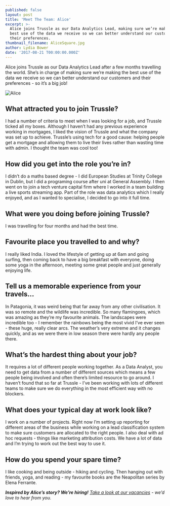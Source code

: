 ```yaml
---
published: false
layout: post
title: 'Meet The Team: Alice'
excerpt: >-
  Alice joins Trussle as our Data Analytics Lead, making sure we’re making the
  best use of the data we receive so we can better understand our customers and
  their preferences. 
thumbnail_filename: AliceSquare.jpg
author: Lydia Bower
date: '2017-08-21 T00:00:00.000Z'
---
```

Alice joins Trussle as our Data Analytics Lead after a few months travelling the world. She’s in charge of making sure we’re making the best use of the data we receive so we can better understand our customers and their preferences - so it’s a big job! 

![Alice]({{site.baseurl}}/images/post_images/Alice.jpg)

## What attracted you to join Trussle?
I had a number of criteria to meet when I was looking for a job, and Trussle ticked all my boxes. Although I haven’t had any previous experience working in mortgages, I liked the vision of Trussle and what the company was set up to achieve. Trussle’s using tech for a good cause: helping people get a mortgage and allowing them to live their lives rather than wasting time with admin. I thought the team was cool too! 

## How did you get into the role you’re in?
I didn’t do a maths based degree - I did European Studies at Trinity College in Dublin, but I did a programing course after uni at General Assembly. I then went on to join a tech venture capital firm where I worked in a team building a live sports streaming app. Part of the role was data analytics which I really enjoyed, and as I wanted to specialise, I decided to go into it full time. 

## What were you doing before joining Trussle?
I was travelling for four months and had the best time. 

## Favourite place you travelled to and why?
I really liked India. I loved the lifestyle of getting up at 6am and going surfing, then coming back to have a big breakfast with everyone, doing some yoga in the afternoon, meeting some great people and just generally enjoying life. 

## Tell us a memorable experience from your travels...
In Patagonia, it was weird being that far away from any other civilisation. It was so remote and the wildlife was incredible. So many flamingoes, which was amazing as they’re my favourite animals. The landscapes were incredible too - I remember the rainbows being the most vivid I’ve ever seen - these huge, really clear arcs. The weather’s very extreme and it changes quickly, and as we were there in low season there were hardly any people there. 

## What’s the hardest thing about your job?
It requires a lot of different people working together. As a Data Analyst, you need to get data from a number of different sources which means a few people being involved and often there’s limited resource to go around. I haven’t found that so far at Trussle - I’ve been working with lots of different teams to make sure we do everything in the most efficient way with no blockers. 

## What does your typical day at work look like? 
I work on a number of projects. Right now I’m setting up reporting for different areas of the business while working on a lead classification system to make sure customers are allocated to the right people. I also deal with ad hoc requests - things like marketing attribution costs. We have a lot of data and I’m trying to work out the best way to use it.

## How do you spend your spare time? 
I like cooking and being outside - hiking and cycling. Then hanging out with friends, yoga, and reading - my favourite books are the Neapolitan series by Elena Ferrante. 

_**Inspired by Alice’s story? We’re hiring!** [Take a look at our vacancies](https://jobs.lever.co/trussle "Trussle vacancies") - we’d love to hear from you._
